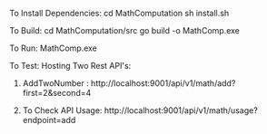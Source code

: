 To Install Dependencies:
cd MathComputation
sh install.sh

To Build:
cd MathComputation/src
go build -o MathComp.exe

To Run:
MathComp.exe

To Test:
Hosting Two Rest API's:
1. AddTwoNumber :
    http://localhost:9001/api/v1/math/add?first=2&second=4

2. To Check API Usage:
    http://localhost:9001/api/v1/math/usage?endpoint=add